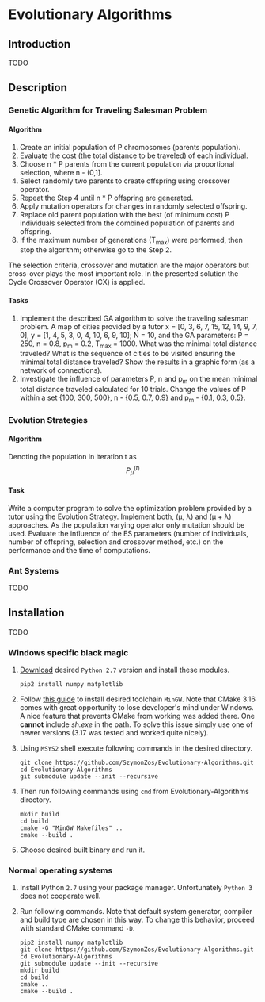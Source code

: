 # Evolutionary Algorithms

## Introduction

TODO

## Description

### Genetic Algorithm for Traveling Salesman Problem

#### Algorithm

1. Create an initial population of P chromosomes (parents population).
2. Evaluate the cost (the total distance to be traveled) of each individual.
3. Choose n * P parents from the current population via proportional selection,
where n - (0,1].
4. Select randomly two parents to create offspring using crossover operator.
5. Repeat the Step 4 until n * P offspring are generated.
6. Apply mutation operators for changes in randomly selected offspring.
7. Replace old parent population with the best (of minimum cost) P individuals
selected from the combined population of parents and offspring.
8. If the maximum number of generations (T<sub>max</sub>) were performed, then
stop the algorithm; otherwise go to the Step 2.

The selection criteria, crossover and mutation are the major operators but
cross-over plays the most important role. In the presented solution the Cycle
Crossover Operator (CX) is applied.

#### Tasks

1. Implement the described GA algorithm to solve the traveling salesman problem.
A map of cities provided by a tutor x = [0, 3, 6, 7, 15, 12, 14, 9, 7, 0],
y = [1, 4, 5, 3, 0, 4, 10, 6, 9, 10]; N = 10,  and the GA parameters: P = 250,
n = 0.8, p<sub>m</sub> = 0.2, T<sub>max</sub> = 1000. What was the minimal total
distance traveled? What is the sequence of cities to be visited ensuring
the minimal total distance traveled? Show the results in a graphic form
(as a network of connections).
2. Investigate the influence of parameters P, n and p<sub>m</sub> on the mean
minimal total distance traveled calculated for 10 trials. Change the values
of P within a set {100, 300, 500}, n - {0.5, 0.7, 0.9}
and p<sub>m</sub> - {0.1, 0.3, 0.5}.

### Evolution Strategies

#### Algorithm

Denoting the population in iteration t as $$P_{µ}^{(t)}$$

#### Task

Write a computer program to solve the optimization problem provided by a tutor
using the Evolution Strategy. Implement both, (µ, λ) and (µ + λ) approaches.
As the population varying operator only mutation should be used. Evaluate the
influence of the ES parameters (number of individuals, number of offspring,
selection and crossover method, etc.) on the performance and the time of
computations.

### Ant Systems

TODO

## Installation

TODO

### Windows specific black magic

1. [Download](https://www.python.org/downloads/release/python-2717/)
desired ```Python 2.7``` version and install these modules.
   ```shell script
   pip2 install numpy matplotlib
   ```

2. Follow [this 
guide](https://github.com/orlp/dev-on-windows/wiki/Installing-GCC--&-MSYS2)
to install desired toolchain ```MinGW```. Note that CMake 3.16 comes with great
opportunity to lose developer's mind under Windows. A nice feature that prevents
CMake from working was added there. One **cannot** include *sh.exe* in the path.
To solve this issue simply use one of newer versions (3.17 was tested and
worked quite nicely).

3. Using ```MSYS2``` shell execute following commands in the desired directory.
   ```shell script
   git clone https://github.com/SzymonZos/Evolutionary-Algorithms.git
   cd Evolutionary-Algorithms
   git submodule update --init --recursive
   ```

4. Then run following commands using ```cmd``` from Evolutionary-Algorithms
 directory.
   ```shell script
   mkdir build
   cd build
   cmake -G "MinGW Makefiles" ..
   cmake --build .
   ```

5. Choose desired built binary and run it.

### Normal operating systems

1. Install Python ```2.7``` using your package manager. Unfortunately 
```Python 3``` does not cooperate well.

2. Run following commands. Note that default system generator, compiler and
build type are chosen in this way. To change this behavior, proceed with
standard CMake command ```-D```.
   ```shell script
   pip2 install numpy matplotlib
   git clone https://github.com/SzymonZos/Evolutionary-Algorithms.git
   cd Evolutionary-Algorithms
   git submodule update --init --recursive
   mkdir build
   cd build
   cmake ..
   cmake --build . 
   ```
